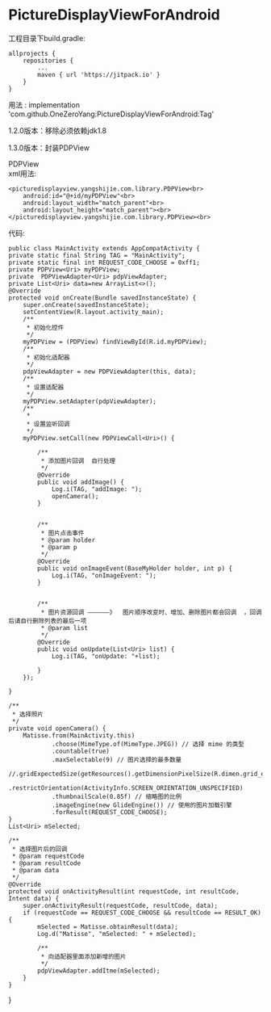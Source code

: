 # PictureDisplayViewForAndroid<br>
工程目录下build.gradle:
     
     
    allprojects {
		repositories {
			...
			maven { url 'https://jitpack.io' }
		}
	}
  
  
用法 :  implementation 'com.github.OneZeroYang:PictureDisplayViewForAndroid:Tag'

1.2.0版本：移除必须依赖jdk1.8<br>

1.3.0版本：封装PDPView<br>

PDPView<br> xml用法:


    <picturedisplayview.yangshijie.com.library.PDPView<br>
        android:id="@+id/myPDPView"<br>
        android:layout_width="match_parent"<br>
        android:layout_height="match_parent"><br>
    </picturedisplayview.yangshijie.com.library.PDPView><br>
    
    
    
代码:<br>


    public class MainActivity extends AppCompatActivity {
    private static final String TAG = "MainActivity";
    private static final int REQUEST_CODE_CHOOSE = 0xff1;
    private PDPView<Uri> myPDPView;
    private  PDPViewAdapter<Uri> pdpViewAdapter;
    private List<Uri> data=new ArrayList<>();
    @Override
    protected void onCreate(Bundle savedInstanceState) {
        super.onCreate(savedInstanceState);
        setContentView(R.layout.activity_main);
        /**
         * 初始化控件
         */
        myPDPView = (PDPView) findViewById(R.id.myPDPView);
        /**
         * 初始化适配器
         */
        pdpViewAdapter = new PDPViewAdapter(this, data);
        /**
         * 设置适配器
         */
        myPDPView.setAdapter(pdpViewAdapter);
        /**
         * 
         * 设置监听回调
         */
        myPDPView.setCall(new PDPViewCall<Uri>() {

            /**
             * 添加图片回调  自行处理
             */
            @Override
            public void addImage() {
                Log.i(TAG, "addImage: ");
                openCamera();
            }


            /**
             * 图片点击事件
             * @param holder
             * @param p
             */
            @Override
            public void onImageEvent(BaseMyHolder holder, int p) {
                Log.i(TAG, "onImageEvent: ");
            }


            /**
             * 图片资源回调 ——————》  图片顺序改变时、增加、删除图片都会回调  ，回调后请自行删除列表的最后一项
             * @param list  
             */
            @Override
            public void onUpdate(List<Uri> list) {
                Log.i(TAG, "onUpdate: "+list);
                
            }
        });

    }

    /**
     * 选择照片
     */
    private void openCamera() {
        Matisse.from(MainActivity.this)
                .choose(MimeType.of(MimeType.JPEG)) // 选择 mime 的类型
                .countable(true)
                .maxSelectable(9) // 图片选择的最多数量
                //.gridExpectedSize(getResources().getDimensionPixelSize(R.dimen.grid_expected_size))
                .restrictOrientation(ActivityInfo.SCREEN_ORIENTATION_UNSPECIFIED)
                .thumbnailScale(0.85f) // 缩略图的比例
                .imageEngine(new GlideEngine()) // 使用的图片加载引擎
                .forResult(REQUEST_CODE_CHOOSE);
    }
    List<Uri> mSelected;

    /**
     * 选择图片后的回调
     * @param requestCode
     * @param resultCode
     * @param data
     */
    @Override
    protected void onActivityResult(int requestCode, int resultCode, Intent data) {
        super.onActivityResult(requestCode, resultCode, data);
        if (requestCode == REQUEST_CODE_CHOOSE && resultCode == RESULT_OK) {
            mSelected = Matisse.obtainResult(data);
            Log.d("Matisse", "mSelected: " + mSelected);

            /**
             * 向适配器里面添加新增的图片
             */
            pdpViewAdapter.addItme(mSelected);
        }
    }
}


